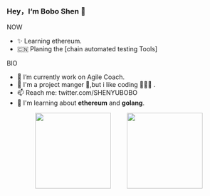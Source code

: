### Hey，I‘m Bobo Shen 👋

<!--
**shenyubo1982/shenyubo1982** is a ✨ _special_ ✨ repository because its `README.md` (this file) appears on your GitHub profile.
- 🤔 I’m looking for help with ...
- 💬 Ask me about ...
- 👯 I’m looking to collaborate on ...
- ⚡ Fun fact: ...
- 😄 Pronouns: ...


Here are some ideas to get you started:
-->

NOW
- ✨ Learning ethereum. 
- 🇨🇳 Planing the [chain automated testing Tools]

BIO
- 🔭 I’m currently work on Agile Coach.
- 🌱 I'm a project manger 💼,but i like coding 👨🏻‍💻 .
- 📫 Reach me: twitter.com/SHENYUBOBO
- 🧠 I'm learning about **ethereum** and **golang**.


<!--
[![我的 GitHub 数据](https://github-readme-stats.vercel.app/api?username=shenyubo1982)]()
-->
<div align="center">
<span>  </span>
<img height="170px" src="https://github-readme-stats.vercel.app/api?username=shenyubo1982" />
<span>  </span>
<img height="170px" src="https://github-readme-stats.vercel.app/api/top-langs/?username=shenyubo1982&layout=compact&langs_count=8" />
<span>  </span>
</div>

